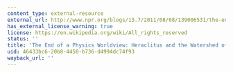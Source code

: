 ```yaml
---
content_type: external-resource
external_url: http://www.npr.org/blogs/13.7/2011/08/08/139006531/the-end-of-a-physics-worldview-heraclitus-and-the-watershed-of-life
has_external_license_warning: true
license: https://en.wikipedia.org/wiki/All_rights_reserved
status: ''
title: 'The End of a Physics Worldview: Heraclitus and the Watershed of Life'
uid: 46433bc6-20b8-4450-b736-d4994dc74f93
wayback_url: ''
---
```

